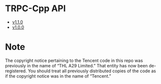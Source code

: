 # TRPC-Cpp API

- [v1.1.0](document/v1.1.0/html/index.html)
- [v1.0.0](document/v1.0.0/html/index.html)

# Note

The copyright notice pertaining to the Tencent code in this repo was previously in the name of “THL A29 Limited.”  That entity has now been de-registered.  You should treat all previously distributed copies of the code as if the copyright notice was in the name of “Tencent.”

